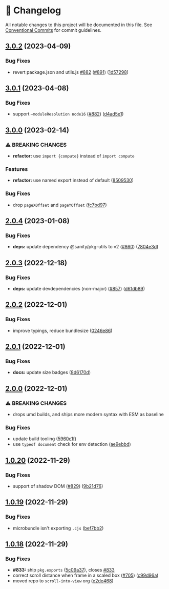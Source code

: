<!-- markdownlint-disable --><!-- textlint-disable -->

# 📓 Changelog

All notable changes to this project will be documented in this file. See
[Conventional Commits](https://conventionalcommits.org) for commit guidelines.

## [3.0.2](https://github.com/scroll-into-view/compute-scroll-into-view/compare/v3.0.1...v3.0.2) (2023-04-09)

### Bug Fixes

- revert package.json and utils.js [#882](https://github.com/scroll-into-view/compute-scroll-into-view/issues/882) ([#891](https://github.com/scroll-into-view/compute-scroll-into-view/issues/891)) ([1d57298](https://github.com/scroll-into-view/compute-scroll-into-view/commit/1d572980b5451eca90a4510e1864265fad65708f))

## [3.0.1](https://github.com/scroll-into-view/compute-scroll-into-view/compare/v3.0.0...v3.0.1) (2023-04-08)

### Bug Fixes

- support `—moduleResolution node16` ([#882](https://github.com/scroll-into-view/compute-scroll-into-view/issues/882)) ([d4ad5e1](https://github.com/scroll-into-view/compute-scroll-into-view/commit/d4ad5e1b53dcb0b1baa7fd6f696d467759c17cbc))

## [3.0.0](https://github.com/scroll-into-view/compute-scroll-into-view/compare/v2.0.4...v3.0.0) (2023-02-14)

### ⚠ BREAKING CHANGES

- **refactor:** use `import {compute}` instead of `import compute`

### Features

- **refactor:** use named export instead of default ([8509530](https://github.com/scroll-into-view/compute-scroll-into-view/commit/850953006334264cf2ef9040bf8c4d7ae6700604))

### Bug Fixes

- drop `pageXOffset` and `pageYOffset` ([fc7bd97](https://github.com/scroll-into-view/compute-scroll-into-view/commit/fc7bd976d34f497da462d02772858eae718a75b2))

## [2.0.4](https://github.com/scroll-into-view/compute-scroll-into-view/compare/v2.0.3...v2.0.4) (2023-01-08)

### Bug Fixes

- **deps:** update dependency @sanity/pkg-utils to v2 ([#860](https://github.com/scroll-into-view/compute-scroll-into-view/issues/860)) ([7804e3d](https://github.com/scroll-into-view/compute-scroll-into-view/commit/7804e3dd13f8b82e82e560f1e28e3041bb1c5df4))

## [2.0.3](https://github.com/scroll-into-view/compute-scroll-into-view/compare/v2.0.2...v2.0.3) (2022-12-18)

### Bug Fixes

- **deps:** update devdependencies (non-major) ([#857](https://github.com/scroll-into-view/compute-scroll-into-view/issues/857)) ([d61db89](https://github.com/scroll-into-view/compute-scroll-into-view/commit/d61db8929370192d6d63d174381ae77bedec5fdd))

## [2.0.2](https://github.com/scroll-into-view/compute-scroll-into-view/compare/v2.0.1...v2.0.2) (2022-12-01)

### Bug Fixes

- improve typings, reduce bundlesize ([0246e86](https://github.com/scroll-into-view/compute-scroll-into-view/commit/0246e86d9a4a0aaf37451db197145de6d2be34a2))

## [2.0.1](https://github.com/scroll-into-view/compute-scroll-into-view/compare/v2.0.0...v2.0.1) (2022-12-01)

### Bug Fixes

- **docs:** update size badges ([8d6170d](https://github.com/scroll-into-view/compute-scroll-into-view/commit/8d6170dde25e6753e8ee611eb2a7c2eca027de43))

## [2.0.0](https://github.com/scroll-into-view/compute-scroll-into-view/compare/v1.0.20...v2.0.0) (2022-12-01)

### ⚠ BREAKING CHANGES

- drops umd builds, and ships more modern syntax with ESM as baseline

### Bug Fixes

- update build tooling ([5960c1f](https://github.com/scroll-into-view/compute-scroll-into-view/commit/5960c1f4cfcddd1b1651438d73701d0a572f561c))
- use `typeof document` check for env detection ([ae9ebbd](https://github.com/scroll-into-view/compute-scroll-into-view/commit/ae9ebbddc1f4d3e815a82adbfc8e7c2f31c5f778))

## [1.0.20](https://github.com/scroll-into-view/compute-scroll-into-view/compare/v1.0.19...v1.0.20) (2022-11-29)

### Bug Fixes

- support of shadow DOM ([#829](https://github.com/scroll-into-view/compute-scroll-into-view/issues/829)) ([9b21d76](https://github.com/scroll-into-view/compute-scroll-into-view/commit/9b21d760744b5474bcb0f22f09dcb800296fbc4b))

## [1.0.19](https://github.com/scroll-into-view/compute-scroll-into-view/compare/v1.0.18...v1.0.19) (2022-11-29)

### Bug Fixes

- microbundle isn't exporting `.cjs` ([bef7bb2](https://github.com/scroll-into-view/compute-scroll-into-view/commit/bef7bb2d1c48dbf5ef2ece976acf8c33ee9d12f1))

## [1.0.18](https://github.com/scroll-into-view/compute-scroll-into-view/compare/v1.0.17...v1.0.18) (2022-11-29)

### Bug Fixes

- **#833:** ship `pkg.exports` ([5c09a37](https://github.com/scroll-into-view/compute-scroll-into-view/commit/5c09a377025860912bdca9097713d3c62d80880f)), closes [#833](https://github.com/scroll-into-view/compute-scroll-into-view/issues/833)
- correct scroll distance when frame in a scaled box ([#705](https://github.com/scroll-into-view/compute-scroll-into-view/issues/705)) ([c99d96a](https://github.com/scroll-into-view/compute-scroll-into-view/commit/c99d96a061d27aaf5c90e5871a9f3e3f15cf3bd5))
- moved repo to `scroll-into-view` org ([e2de468](https://github.com/scroll-into-view/compute-scroll-into-view/commit/e2de4688f21b049c4fd75d8bf85743ed217e9f51))
